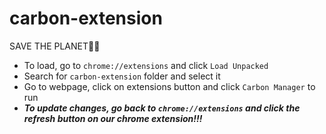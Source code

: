 # carbon-extension
SAVE THE PLANET🍃🌳

- To load, go to `chrome://extensions` and click `Load Unpacked`
- Search for `carbon-extension` folder and select it
- Go to webpage, click on extensions button and click `Carbon Manager` to run
- ***To update changes, go back to `chrome://extensions` and click the refresh button on our chrome extension!!!***

